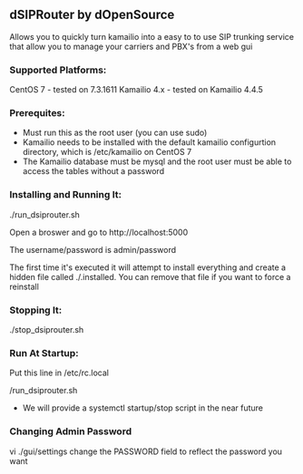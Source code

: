 ## dSIPRouter by dOpenSource

Allows you to quickly turn kamailio into a easy to to use SIP trunking service that allow you to manage your carriers and PBX's from a web gui

### Supported Platforms:

CentOS 7 - tested on 7.3.1611
Kamailio 4.x - tested on Kamailio 4.4.5

### Prerequites:

- Must run this as the root user (you can use sudo)
- Kamailio needs to be installed with the default kamailio configurtion directory, which is /etc/kamailio on CentOS 7
- The Kamailio database must be mysql and the root user must be able to access the tables without a password

### Installing and Running It:

./run_dsiprouter.sh 


Open a broswer and go to http://localhost:5000

The username/password is admin/password

The first time it's executed it will attempt to install everything and create a hidden file called ./.installed.  You can remove that file if you want to force a reinstall

### Stopping It:

./stop_dsiprouter.sh


### Run At Startup:

Put this line in /etc/rc.local

<your directory>/run_dsiprouter.sh

* We will provide a systemctl startup/stop script in the near future


### Changing Admin Password

vi ./gui/settings
change the PASSWORD field to reflect the password you want
